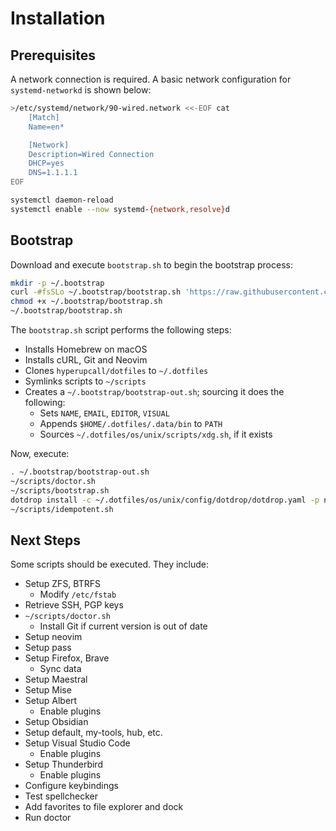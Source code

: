 # Installation

## Prerequisites

A network connection is required. A basic network configuration for `systemd-networkd` is shown below:

```sh
>/etc/systemd/network/90-wired.network <<-EOF cat
	[Match]
	Name=en*

	[Network]
	Description=Wired Connection
	DHCP=yes
	DNS=1.1.1.1
EOF

systemctl daemon-reload
systemctl enable --now systemd-{network,resolve}d
```

## Bootstrap

Download and execute `bootstrap.sh` to begin the bootstrap process:

```sh
mkdir -p ~/.bootstrap
curl -#fsSLo ~/.bootstrap/bootstrap.sh 'https://raw.githubusercontent.com/hyperupcall/dotfiles/trunk/os/unix/bootstrap.sh'
chmod +x ~/.bootstrap/bootstrap.sh
~/.bootstrap/bootstrap.sh
```

The `bootstrap.sh` script performs the following steps:

- Installs Homebrew on macOS
- Installs cURL, Git and Neovim
- Clones `hyperupcall/dotfiles` to `~/.dotfiles`
- Symlinks scripts to `~/scripts`
- Creates a `~/.bootstrap/bootstrap-out.sh`; sourcing it does the following:
  - Sets `NAME`, `EMAIL`, `EDITOR`, `VISUAL`
  - Appends `$HOME/.dotfiles/.data/bin` to `PATH`
  - Sources `~/.dotfiles/os/unix/scripts/xdg.sh`, if it exists

Now, execute:

```sh
. ~/.bootstrap/bootstrap-out.sh
~/scripts/doctor.sh
~/scripts/bootstrap.sh
dotdrop install -c ~/.dotfiles/os/unix/config/dotdrop/dotdrop.yaml -p nullptr
~/scripts/idempotent.sh
```

## Next Steps

Some scripts should be executed. They include:

- Setup ZFS, BTRFS
  - Modify `/etc/fstab`
- Retrieve SSH, PGP keys
- `~/scripts/doctor.sh`
  - Install Git if current version is out of date
- Setup neovim
- Setup pass
- Setup Firefox, Brave
  - Sync data
- Setup Maestral
- Setup Mise
- Setup Albert
  - Enable plugins
- Setup Obsidian
- Setup default, my-tools, hub, etc.
- Setup Visual Studio Code
  - Enable plugins
- Setup Thunderbird
  - Enable plugins
- Configure keybindings
- Test spellchecker
- Add favorites to file explorer and dock
- Run doctor
